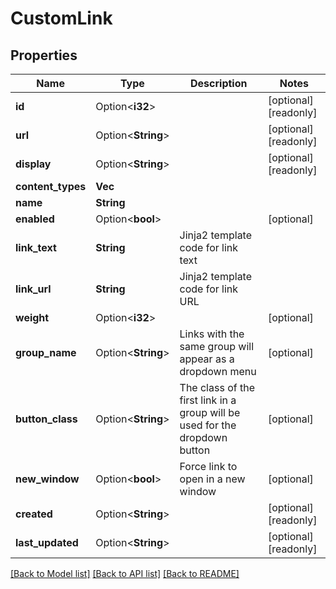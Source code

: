 # CustomLink

## Properties

Name | Type | Description | Notes
------------ | ------------- | ------------- | -------------
**id** | Option<**i32**> |  | [optional][readonly]
**url** | Option<**String**> |  | [optional][readonly]
**display** | Option<**String**> |  | [optional][readonly]
**content_types** | **Vec<String>** |  | 
**name** | **String** |  | 
**enabled** | Option<**bool**> |  | [optional]
**link_text** | **String** | Jinja2 template code for link text | 
**link_url** | **String** | Jinja2 template code for link URL | 
**weight** | Option<**i32**> |  | [optional]
**group_name** | Option<**String**> | Links with the same group will appear as a dropdown menu | [optional]
**button_class** | Option<**String**> | The class of the first link in a group will be used for the dropdown button | [optional]
**new_window** | Option<**bool**> | Force link to open in a new window | [optional]
**created** | Option<**String**> |  | [optional][readonly]
**last_updated** | Option<**String**> |  | [optional][readonly]

[[Back to Model list]](../README.md#documentation-for-models) [[Back to API list]](../README.md#documentation-for-api-endpoints) [[Back to README]](../README.md)


